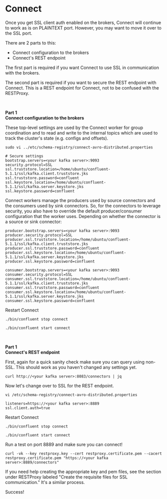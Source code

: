 # Connect

Once you get SSL client auth enabled on the brokers, Connect will continue to work as is on PLAINTEXT port. However, you may want to move it over to the SSL port.

There are 2 parts to this:

- Connect configuration to the brokers
- Connect's REST endpoint

The first part is required if you want Connect to use SSL in communication with the brokers.

The second part is required if you want to secure the REST endpoint with Connect. This is a REST endpoint for Connect, not to be confused with the RESTProxy.

<br/>

**Part 1<br/>
Connect configuration to the brokers**

These top-level settings are used by the Connect worker for group coordination and to read and write to the internal topics which are used to track the cluster's state (e.g. configs and offsets).

```
sudo vi ../etc/schema-registry/connect-avro-distributed.properties

# Secure settings
bootstrap.servers=<your kafka server>:9093
security.protocol=SSL
ssl.truststore.location=/home/ubuntu/confluent-5.1.1/ssl/kafka.client.truststore.jks
ssl.truststore.password=confluent
ssl.keystore.location=/home/ubuntu/confluent-5.1.1/ssl/kafka.server.keystore.jks
ssl.keystore.password=confluent
```

Connect workers manage the producers used by source connectors and the consumers used by sink connectors. So, for the connectors to leverage security, you also have to override the default producer/consumer configuration that the worker uses. Depending on whether the connector is a source or sink connector:

```
producer.bootstrap.servers=<your kafka server>:9093
producer.security.protocol=SSL
producer.ssl.truststore.location=/home/ubuntu/confluent-5.1.1/ssl/kafka.client.truststore.jks
producer.ssl.truststore.password=confluent
producer.ssl.keystore.location=/home/ubuntu/confluent-5.1.1/ssl/kafka.server.keystore.jks
producer.ssl.keystore.password=confluent

consumer.bootstrap.servers=<your kafka server>:9093
consumer.security.protocol=SSL
consumer.ssl.truststore.location=/home/ubuntu/confluent-5.1.1/ssl/kafka.client.truststore.jks
consumer.ssl.truststore.password=confluent
consumer.ssl.keystore.location=/home/ubuntu/confluent-5.1.1/ssl/kafka.server.keystore.jks
consumer.ssl.keystore.password=confluent
```

Restart Connect

```
./bin/confluent stop connect

./bin/confluent start connect
```

<br/>

**Part 1<br/>
Connect's REST endpoint**


First, again for a quick sanity check make sure you can query using non-SSL. This should work as you haven't changed any settings yet.

```
curl http://<your kafka server>:8083/connectors | jq
```

Now let's change over to SSL for the REST endpoint.

```
vi /etc/schema-registry/connect-avro-distributed.properties

listeners=https://<your kafka server>:8889
ssl.client.auth=true
```

Restart Connect

```
./bin/confluent stop connect

./bin/confluent start connect
```

Run a test on port 8889 and make sure you can connect!
```
curl -vk --key restproxy.key --cert restproxy.certificate.pem --cacert restproxy.certificate.pem "https://<your kafka server>:8889/connectors"
```

If you need help creating the appropriate key and pem files, see the section under RESTProxy labeled "Create the requisite files for SSL communication." It's a similar process.

Success!
